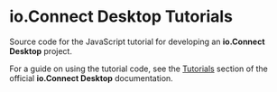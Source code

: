# io.Connect Desktop Tutorials

Source code for the JavaScript tutorial for developing an **io.Connect Desktop** project.

For a guide on using the tutorial code, see the [Tutorials](https://docs.interop.io/desktop/tutorials/javascript/index.html) section of the official **io.Connect Desktop** documentation.